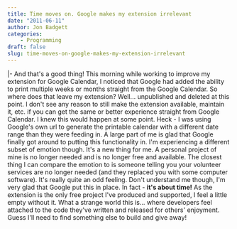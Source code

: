 ```yaml
---
title: Time moves on. Google makes my extension irrelevant
date: "2011-06-11"
author: Jon Badgett
categories:
    - Programming
draft: false
slug: time-moves-on-google-makes-my-extension-irrelevant
---
```


|- And that's a good thing! This morning while working to improve my extension
for Google Calendar, I noticed that Google had added the ability to print
multiple weeks or months straight from the Google Calendar. So where does that
leave my extension? Well... unpublished and deleted at this point. I don't see
any reason to still make the extension available, maintain it, etc. if you can
get the same or better experience straight from Google Calendar. I knew this
would happen at some point. Heck - I was using Google's own url to generate the
printable calendar with a different date range than they were feeding in. A
large part of me is glad that Google finally got around to putting this
functionality in. I'm experiencing a different subset of emotion though. It's a
new thing for me. A personal project of mine is no longer needed and is no
longer free and available. The closest thing I can compare the emotion to is
someone telling you your volunteer services are no longer needed (and they
replaced you with some computer software). It's really quite an odd feeling.
Don't understand me though, I'm very glad that Google put this in place. In
fact - **it's about time!** As the extension is the only free
project I've produced and supported, I feel a little empty without it. What a
strange world this is... where developers feel attached to the code they've
written and released for others' enjoyment. Guess I'll need to find something
else to build and give away!
